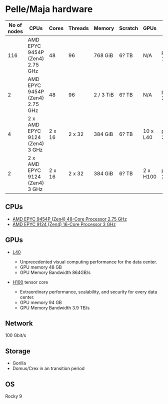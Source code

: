 # Pelle/Maja hardware

No of nodes     | CPUs                              | Cores  | Threads |  Memory   | Scratch | GPUs           | Name           | Partition 
--------------- | --------------------------------- | ------ | ------- | --------- |-------- |--------------- |--------------- |------------
116             |  AMD EPYC 9454P (Zen4)  2.75 GHz  | 48     | 96      | 768 GiB   | 6? TB   | N/A            | p[1-115]       | default
2               |  AMD EPYC 9454P (Zen4)  2.75 GHz  | 48     | 96      | 2 / 3 TiB | 6? TB   | N/A            | p[251-252]     | ``-p fat``
4               |  2 x AMD EPYC 9124 (Zen4)  3 GHz  | 2 x 16 | 2 x 32  | 384 GiB   | 6? TB   | 10 x L40       | p[201-204]     | ``-p gpu --gres gpu:l40s:1``
2               |  2 x AMD EPYC 9124 (Zen4)  3 GHz  | 2 x 16 | 2 x 32  | 384 GiB   | 6? TB   | 2 x H100       | p[205-206]     | ``-p gpu --gres gpu:h100s:1``

## CPUs

- [AMD EPYC 9454P (Zen4) 48-Core Processor 2.75 GHz](https://www.amd.com/en/products/processors/server/epyc/4th-generation-9004-and-8004-series/amd-epyc-9454p.html)
- [AMD EPYC 9124 (Zen4) 16-Core Processor 3 GHz](https://www.amd.com/en/products/processors/server/epyc/4th-generation-9004-and-8004-series/amd-epyc-9124.html)

## GPUs

- [L40](https://www.nvidia.com/en-us/data-center/l40/)

    - Unprecedented visual computing performance for the data center.
    - GPU memory 48 GB
    - GPU Memory Bandwidth 864GB/s

- [H100](https://www.nvidia.com/en-us/data-center/h100/) tensor core

    - Extraordinary performance, scalability, and security for every data center.
    - GPU memory 94 GB
    - GPU Memory Bandwidth 3.9 TB/s

## Network

100 Gbit/s

## Storage

- Gorilla
- Domus/Crex in an transition period

## OS

Rocky 9

